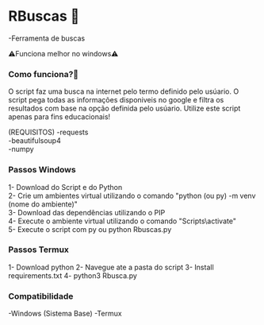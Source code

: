 # RBuscas 🔎

-Ferramenta de buscas

⚠️Funciona melhor no windows⚠️


<h3>Como funciona?🤔</h3>

O script faz uma busca na internet pelo termo definido pelo usúario. O script pega todas as informações disponiveis no google e filtra os resultados com base na opção definida pelo usúario. Utilize este script apenas para fins educacionais!

(REQUISITOS)
 -requests<br>
 -beautifulsoup4<br>
 -numpy<br>

<h3>Passos Windows</h3>

1- Download do Script e do Python<br>
2- Crie um ambientes virtual utilizando o comando "python (ou py) -m venv (nome do ambiente)"<br>
3- Download das dependências utilizando o PIP<br>
4- Execute o ambiente virtual utilizando o comando "Scripts\activate"<br>
5- Execute o script com py ou python Rbuscas.py<br>

<h3>Passos Termux</h3>
1- Download python
2- Navegue ate a pasta do script
3- Install requirements.txt
4- python3 Rbusca.py

<h3>Compatibilidade</h3>
-Windows (Sistema Base)
-Termux
